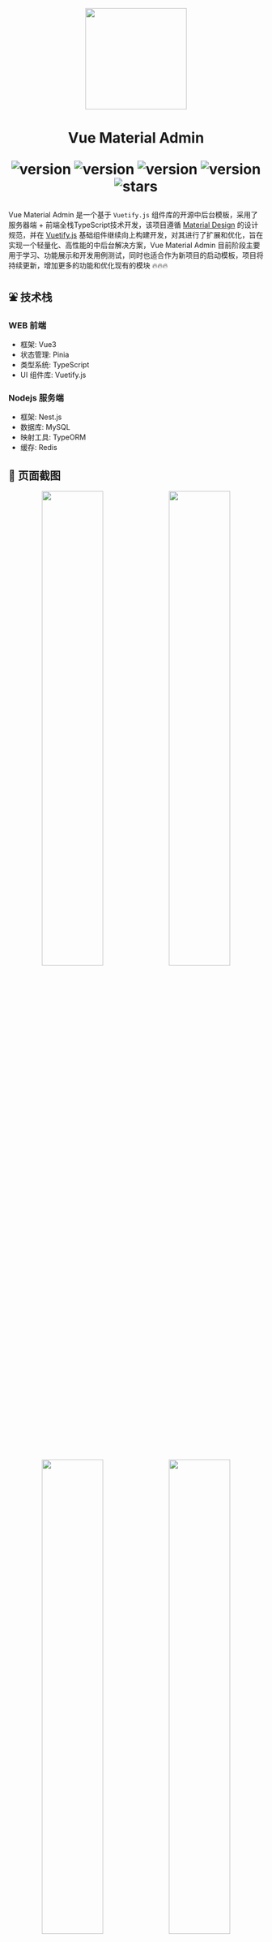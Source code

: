 <p align="center">
  <img width="200" src="https://gitee.com/chenhuajie/vue-material-admin/raw/master/src/assets/admin-logo.png">
</p>

<h1 align="center">
    Vue Material Admin
<div align="center">

![version](https://img.shields.io/badge/Vue-3.x-blue.svg)
![version](https://img.shields.io/badge/Vuetify-3.5.x-red.svg)
![version](https://img.shields.io/badge/Vite-5.x-green.svg)
![version](https://img.shields.io/badge/Nestjs-10.x-blue.svg)
![stars](https://img.shields.io/github/stars/armomu/vue-material-admin.svg?style=social&label=Stars)

</div>

</h1>


Vue Material Admin 是一个基于 `Vuetify.js` 组件库的开源中后台模板，采用了服务器端 + 前端全栈TypeScript技术开发，该项目遵循 [Material Design](https://m3.material.io/) 的设计规范，并在 [Vuetify.js](https://vuetifyjs.com/zh-Hans/) 基础组件继续向上构建开发，对其进行了扩展和优化，旨在实现一个轻量化、高性能的中后台解决方案，Vue Material Admin 目前阶段主要用于学习、功能展示和开发用例测试，同时也适合作为新项目的启动模板，项目将持续更新，增加更多的功能和优化现有的模块 🔥🔥🔥


## ⛲ 技术栈
### WEB 前端 
- 框架: Vue3                                     
- 状态管理: Pinia
- 类型系统: TypeScript
- UI 组件库: Vuetify.js

### Nodejs 服务端
- 框架: Nest.js
- 数据库: MySQL
- 映射工具: TypeORM
- 缓存: Redis


## 🌻 页面截图

<p align="center">
  <img width="49%" src="https://github.com/armomu/vue-material-admin/raw/master/src/assets/tesla.png">
  <img width="49%" src="https://github.com/armomu/vue-material-admin/raw/master/src/assets/smart_house.png">
  <img width="49%" src="https://github.com/armomu/vue-material-admin/raw/master/src/assets/edit_layer.png">
  <img width="49%" src="https://github.com/armomu/vue-material-admin/raw/master/src/assets/babylonjs.png">
</p>

## 🍭 PreView

🧱Vercel需要墙！打不开的同学自行下载项目在本地开发环境预览

- 🌍 Vercel [https://vue-material-admin.vercel.app/](https://vue-material-admin-alpha.vercel.app/)


## 👊 TODO

1. 🍳 Vuetify 组件
    - ✅ Table
    - ✅ Calendar
    - ✅ DictSelect(自动注册可枚举字典下拉框)
    - ❌ 日期选择器
    - ❌ 全局加载效果Api
2. 🏡 智能家居控制组件
    - ✅ 环形控制器(支持鼠标拖动进度)
    - ✅ 360度全景图预览(其实是Babylon.js的一个API而已)
3. 🔥 [Pixi.js捕鱼DEMO](https://chenhuajie.gitee.io/vue-material-admin/#/graphics/pixijs) 
    - ✅ 小鱼自动移动
    - ✅ 射击撒网
    - ❌ 小鱼获取新位置后旋转对应角度方向
    - ❌ 击落效果获取金币
    - ❌ 音频
4. 🐝 适配
    - ✅ 夜间模式
    - ✅ 适配移动设备(大部分适配)
    - ✅ 主题颜色修改
5. 💻 后端 Nest.js
    - ✅ TypeORM
    - ✅ JWT 认证
    - ✅ RBAC 权限控制

## 📑 本地开发

 ### 前端

> ⚠️ 本地开发需要 `nodejs 18/20` vite5不支持更低的nodejs版本

```
git clone https://github.com/armomu/vue-material-admin.git

cd vue-material-admin

pnpm install

pnpm run dev

```

### 后端

接口文档 [https://nliq7vrniv.apifox.cn](https://nliq7vrniv.apifox.cn)

> 非常感谢 [zclzone](https://github.com/zclzone)大佬提供的Nestjs服务项目，让我快速搭建了这个模版的后台服务，也从[vue-naive-admin](https://github.com/zclzone/vue-naive-admin)项目中学习到了一些新的封装思路

后端服务启动请切换到 [Serve](https://github.com/armomu/vue-material-admin/tree/serve) 分支查看教程，注意MySQL要导入Serve分支下的sql脚本的数据


